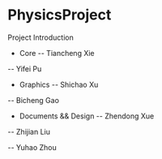 # PhysicsProject
Project Introduction

* Core
-- Tiancheng Xie

-- Yifei Pu

* Graphics
-- Shichao Xu

-- Bicheng Gao

* Documents && Design
-- Zhendong Xue

-- Zhijian Liu

-- Yuhao Zhou
